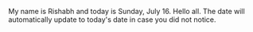 My name is Rishabh and today is Sunday, July 16. Hello all. The date will automatically update to today's date in case you did not notice.
